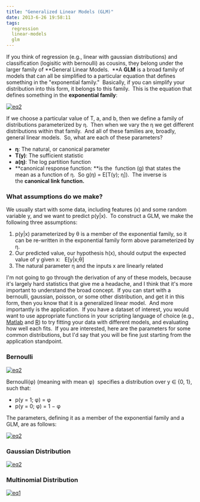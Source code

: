 ```yaml
---
title: "Generalized Linear Models (GLM)"
date: 2013-6-26 19:58:11
tags:
  regression
  linear-models
  glm
---
```



If you think of regression (e.g., linear with gaussian distributions) and classification (logisitic with bernoulli) as cousins, they belong under the larger family of **General Linear Models.  **A **GLM** is a broad family of models that can all be simplified to a particular equation that defines something in the "exponential family."  Basically, if you can simplify your distribution into this form, it belongs to this family.  This is the equation that defines something in the **exponential family**:

[![eq2](http://www.vbmis.com/learn/wp-content/uploads/2013/06/eq212-300x56.png)](http://www.vbmis.com/learn/wp-content/uploads/2013/06/eq212.png)

If we choose a particular value of T, a, and b, then we define a family of distributions parameterized by η.  Then when we vary the η we get different distributions within that family.  And all of these families are, broadly, general linear models.  So, what are each of these parameters?

- **η**: The natural, or canonical parameter
- **T(y)**: The sufficient statistic
- **a(η)**: The log partition function
- **canonical response function: **is the  function (g) that states the mean as a function of η.  So g(η) = E[T(y); η]).  The inverse is the **canonical link function.**

### 

### **What assumptions do we make?**

We usually start with some data, including features (x) and some random variable y, and we want to predict p(y|x).  To construct a GLM, we make the following three assumptions:

1. <span style="line-height: 13px;">p(y|x) parameterized by θ is a member of the exponential family, so it can be re-written in the exponential family form above parameterized by η.</span>
2. Our predicted value, our hypothesis h(x), should output the expected value of y given x:   E[y|x;θ]
3. The natural parameter η and the inputs x are linearly related

I'm not going to go through the derivation of any of these models, because it's largely hard statistics that give me a headache, and I think that it's more important to understand the broad concept.  If you can start with a bernoulli, gaussian, poisson, or some other distribution, and get it in this form, then you know that it is a generalized linear model.  And more importantly is the application.  If you have a dataset of interest, you would want to use appropriate functions in your scripting language of choice (e.g., [Matlab](http://www.mathworks.com/help/stats/examples/fitting-data-with-generalized-linear-models.html) and [R](http://www.statmethods.net/advstats/glm.html)) to try fitting your data with different models, and evaluating how well each fits.  If you are interested, here are the parameters for some common distributions, but I'd say that you will be fine just starting from the application standpoint.

### Bernoulli

[![eq2](http://www.vbmis.com/learn/wp-content/uploads/2013/06/eq214.png)](http://www.vbmis.com/learn/wp-content/uploads/2013/06/eq214.png)

Bernoulli(φ) (meaning with mean φ)  specifies a distribution over y ∈ {0, 1}, such that:

- p(y = 1; φ) = φ
- p(y = 0; φ) = 1 − φ

The parameters, defining it as a member of the exponential family and a GLM, are as follows:

[![eq2](http://www.vbmis.com/learn/wp-content/uploads/2013/06/eq213.png)](http://www.vbmis.com/learn/wp-content/uploads/2013/06/eq213.png)

### Gaussian Distribution

[![eq2](http://www.vbmis.com/learn/wp-content/uploads/2013/06/eq215-300x147.png)](http://www.vbmis.com/learn/wp-content/uploads/2013/06/eq215.png)

### Multinomial Distribution

[![eq1](http://www.vbmis.com/learn/wp-content/uploads/2013/06/eq15.png)](http://www.vbmis.com/learn/wp-content/uploads/2013/06/eq15.png)


